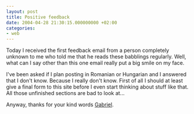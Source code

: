 ```yaml
---
layout: post
title: Positive feedback
date: 2004-04-28 21:30:15.000000000 +02:00
categories:
- web
---
```

Today I received the first feedback email from a person completely unknown to me who told me that he reads these babblings regularly. Well, what can I say other than this one email really put a big smile on my face.

I've been asked if I plan posting in Romanian or Hungarian and I answered that I don't know. Because I really don't know. First of all I should at least give a final form to this site before I even start thinking about stuff like that. All those unfinished sections are bad to look at...

Anyway, thanks for your kind words <a href="http://www.timbru.com/">Gabriel</a>.
